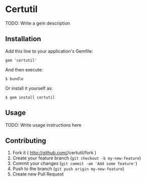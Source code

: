 # Certutil

TODO: Write a gem description

## Installation

Add this line to your application's Gemfile:

    gem 'certutil'

And then execute:

    $ bundle

Or install it yourself as:

    $ gem install certutil

## Usage

TODO: Write usage instructions here

## Contributing

1. Fork it ( http://github.com/<my-github-username>/certutil/fork )
2. Create your feature branch (`git checkout -b my-new-feature`)
3. Commit your changes (`git commit -am 'Add some feature'`)
4. Push to the branch (`git push origin my-new-feature`)
5. Create new Pull Request
